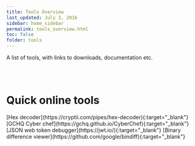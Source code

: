 ```yaml
---
title: Tools Overview
last_updated: July 3, 2016
sidebar: home_sidebar
permalink: tools_overview.html
toc: false
folder: tools
---
```


A list of tools, with links to downloads, documentation etc.

<br/><br/>

<h1>Quick online tools</h1>
[Hex decoder](https://cryptii.com/pipes/hex-decoder){:target="_blank"}
[GCHQ Cyber chef](https://gchq.github.io/CyberChef){:target="_blank"}
[JSON web token debugger](https://jwt.io/){:target="_blank"}
[Binary difference viewer](https://github.com/google/bindiff){:target="_blank"}

